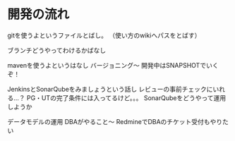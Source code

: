 # 開発の流れ

gitを使うよというファイルとばし。
（使い方のwikiへパスをとばす）

ブランチどうやってわけるかばなし

mavenを使うよというはなし
バージョニング～
開発中はSNAPSHOTでいくぞ！

JenkinsとSonarQubeをみましょうという話し
レビューの事前チェックにいれる…？
PG・UTの完了条件には入ってるけど。。。
SonarQubeをどうやって運用しようか

データモデルの運用
DBAがやること～
RedmineでDBAのチケット受付もやりたい
